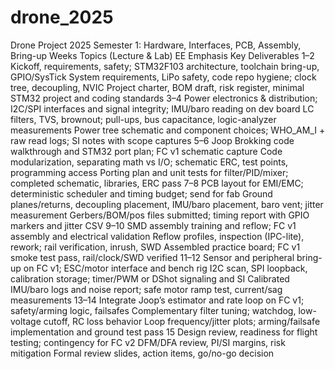 # drone_2025
Drone Project 2025
Semester 1: Hardware, Interfaces, PCB, Assembly, Bring-up
Weeks	Topics (Lecture & Lab)	EE Emphasis	Key Deliverables
1–2	Kickoff, requirements, safety; STM32F103 architecture, toolchain bring-up, GPIO/SysTick	System requirements, LiPo safety, code repo hygiene; clock tree, decoupling, NVIC	Project charter, BOM draft, risk register, minimal STM32 project and coding standards
3–4	Power electronics & distribution; I2C/SPI interfaces and signal integrity; IMU/baro reading on dev board	LC filters, TVS, brownout; pull-ups, bus capacitance, logic-analyzer measurements	Power tree schematic and component choices; WHO_AM_I + raw read logs; SI notes with scope captures
5–6	Joop Brokking code walkthrough and STM32 port plan; FC v1 schematic capture	Code modularization, separating math vs I/O; schematic ERC, test points, programming access	Porting plan and unit tests for filter/PID/mixer; completed schematic, libraries, ERC pass
7–8	PCB layout for EMI/EMC; deterministic scheduler and timing budget; send for fab	Ground planes/returns, decoupling placement, IMU/baro placement, baro vent; jitter measurement	Gerbers/BOM/pos files submitted; timing report with GPIO markers and jitter CSV
9–10	SMD assembly training and reflow; FC v1 assembly and electrical validation	Reflow profiles, inspection (IPC-lite), rework; rail verification, inrush, SWD	Assembled practice board; FC v1 smoke test pass, rail/clock/SWD verified
11–12	Sensor and peripheral bring-up on FC v1; ESC/motor interface and bench rig	I2C scan, SPI loopback, calibration storage; timer/PWM or DShot signaling and SI	Calibrated IMU/baro logs and noise report; safe motor ramp test, current/sag measurements
13–14	Integrate Joop’s estimator and rate loop on FC v1; safety/arming logic, failsafes	Complementary filter tuning; watchdog, low-voltage cutoff, RC loss behavior	Loop frequency/jitter plots; arming/failsafe implementation and ground test pass
15	Design review, readiness for flight testing; contingency for FC v2	DFM/DFA review, PI/SI margins, risk mitigation	Formal review slides, action items, go/no-go decision
